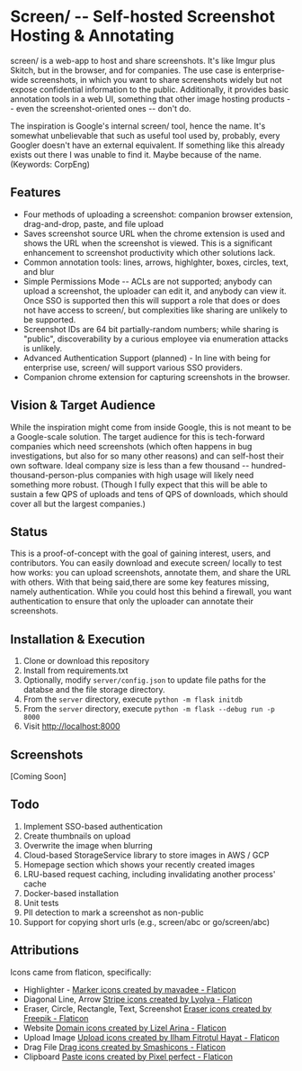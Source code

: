 # Screen/ -- Self-hosted Screenshot Hosting & Annotating

screen/ is a web-app to host and share screenshots. It's like Imgur plus Skitch,
but in the browser, and for companies. The use case is enterprise-wide
screenshots, in which you want to share screenshots widely but not expose
confidential information to the public. Additionally, it provides basic
annotation tools in a web UI, something that other image hosting products --
even the screenshot-oriented ones -- don't do.

The inspiration is Google's internal screen/ tool, hence the name. It's
somewhat unbelievable that such as useful tool used by, probably, every
Googler doesn't have an external equivalent. If something like this already
exists out there I was unable to find it. Maybe because of the name.
(Keywords: CorpEng)

## Features

- Four methods of uploading a screenshot: companion browser extension,
  drag-and-drop, paste, and file upload
- Saves screenshot source URL when the chrome extension is used and shows the
  URL when the screenshot is viewed. This is a significant enhancement to
  screenshot productivity which other solutions lack.
- Common annotation tools: lines, arrows, highlghter, boxes, circles, text,
  and blur
- Simple Permissions Mode -- ACLs are not supported; anybody can upload a
  screenshot, the uploader can edit it, and anybody can view it. Once SSO is
  supported then this will support a role that does or does not have access
  to screen/, but complexities like sharing are unlikely to be supported.
- Screenshot IDs are 64 bit partially-random numbers; while sharing is "public",
  discoverability by a curious employee via enumeration attacks is unlikely.
- Advanced Authentication Support (planned) - In line with being for enterprise
  use, screen/ will support various SSO providers.
- Companion chrome extension for capturing screenshots in the browser.

## Vision & Target Audience

While the inspiration might come from inside Google, this is not meant to be a
Google-scale solution. The target audience for this is tech-forward companies
which need screenshots (which often happens in bug investigations, but also for
so many other reasons) and can self-host their own software. Ideal company size
is less than a few thousand -- hundred-thousand-person-plus companies with high
usage will likely need something more robust. (Though I fully expect that this
will be able to sustain a few QPS of uploads and tens of QPS of downloads, which
should cover all but the largest companies.)

## Status

This is a proof-of-concept with the goal of gaining interest, users, and
contributors. You can easily download and execute screen/ locally to test how
works: you can upload screenshots, annotate them, and share the URL with others.
With that being said,there are some key features missing, namely authentication.
While you could host this behind a firewall, you want authentication to ensure
that only the uploader can annotate their screenshots.

## Installation & Execution

1. Clone or download this repository
1. Install from requirements.txt
1. Optionally, modify `server/config.json` to update file paths for the databse
   and the file storage directory.
1. From the `server` directory, execute `python -m flask initdb`
1. From the `server` directory, execute `python -m flask --debug run -p 8000`
1. Visit [http://localhost:8000](http://localhost:8000)

## Screenshots

[Coming Soon]

## Todo

1. Implement SSO-based authentication
1. Create thumbnails on upload
1. Overwrite the image when blurring
1. Cloud-based StorageService library to store images in AWS / GCP
1. Homepage section which shows your recently created images
1. LRU-based request caching, including invalidating another process' cache
1. Docker-based installation
1. Unit tests
1. PII detection to mark a screenshot as non-public
1. Support for copying short urls (e.g., screen/abc or go/screen/abc)

## Attributions

Icons came from flaticon, specifically:

- Highlighter - <a href="https://www.flaticon.com/free-icons/marker"
  title="marker icons">Marker icons created by mavadee - Flaticon</a>
- Diagonal Line, Arrow <a href="https://www.flaticon.com/free-icons/stripe"
  title="stripe icons">Stripe icons created by Lyolya - Flaticon</a>
- Eraser, Circle, Rectangle, Text, Screenshot <a
  href="https://www.flaticon.com/free-icons/eraser" title="eraser icons">Eraser
  icons created by Freepik - Flaticon</a>
- Website <a href="https://www.flaticon.com/free-icons/domain" title="domain
  icons">Domain icons created by Lizel Arina - Flaticon</a>
- Upload Image <a href="https://www.flaticon.com/free-icons/upload"
  title="upload icons">Upload icons created by Ilham Fitrotul Hayat -
  Flaticon</a>
- Drag File <a href="https://www.flaticon.com/free-icons/drag" title="drag
  icons">Drag icons created by Smashicons - Flaticon</a>
- Clipboard <a href="https://www.flaticon.com/free-icons/paste" title="paste
  icons">Paste icons created by Pixel perfect - Flaticon</a>
